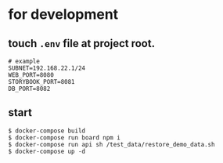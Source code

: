 
# for development
## touch `.env` file at project root.

```
# example 
SUBNET=192.168.22.1/24
WEB_PORT=8080
STORYBOOK_PORT=8081
DB_PORT=8082
```
## start
```
$ docker-compose build
$ docker-compose run board npm i
$ docker-compose run api sh /test_data/restore_demo_data.sh
$ docker-compose up -d
```
